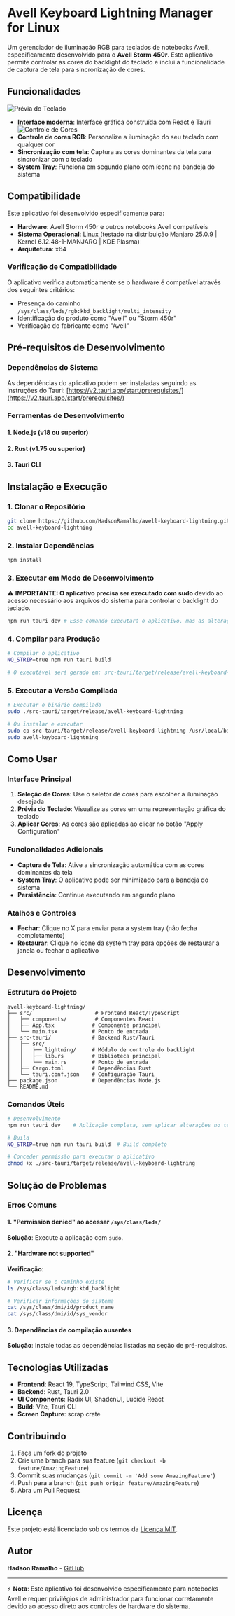 # Avell Keyboard Lightning Manager for Linux

Um gerenciador de iluminação RGB para teclados de notebooks Avell, especificamente desenvolvido para o **Avell Storm 450r**. Este aplicativo permite controlar as cores do backlight do teclado e inclui a funcionalidade de captura de tela para sincronização de cores.

## Funcionalidades

![Prévia do Teclado](public/screenshot_1.png)
-  **Interface moderna**: Interface gráfica construída com React e Tauri
![Controle de Cores](public/screenshot_2.png)
-  **Controle de cores RGB**: Personalize a iluminação do seu teclado com qualquer cor
-  **Sincronização com tela**: Captura as cores dominantes da tela para sincronizar com o teclado
-  **System Tray**: Funciona em segundo plano com ícone na bandeja do sistema

## Compatibilidade

Este aplicativo foi desenvolvido especificamente para:
- **Hardware**: Avell Storm 450r e outros notebooks Avell compatíveis
- **Sistema Operacional**: Linux (testado na distribuição Manjaro 25.0.9 | Kernel 6.12.48-1-MANJARO | KDE Plasma)
- **Arquitetura**: x64

### Verificação de Compatibilidade

O aplicativo verifica automaticamente se o hardware é compatível através dos seguintes critérios:
- Presença do caminho `/sys/class/leds/rgb:kbd_backlight/multi_intensity`
- Identificação do produto como "Avell" ou "Storm 450r"
- Verificação do fabricante como "Avell"

## Pré-requisitos de Desenvolvimento

### Dependências do Sistema
As dependências do aplicativo podem ser instaladas seguindo as instruções do Tauri:
[https://v2.tauri.app/start/prerequisites/](https://v2.tauri.app/start/prerequisites/)

### Ferramentas de Desenvolvimento

#### 1. Node.js (v18 ou superior)

#### 2. Rust (v1.75 ou superior)

#### 3. Tauri CLI

## Instalação e Execução

### 1. Clonar o Repositório
```bash
git clone https://github.com/HadsonRamalho/avell-keyboard-lightning.git
cd avell-keyboard-lightning
```

### 2. Instalar Dependências
```bash
npm install
```

### 3. Executar em Modo de Desenvolvimento

⚠️ **IMPORTANTE: O aplicativo precisa ser executado com sudo** devido ao acesso necessário aos arquivos do sistema para controlar o backlight do teclado.

```bash
npm run tauri dev # Esse comando executará o aplicativo, mas as alterações não serão aplicadas no teclado.
```

### 4. Compilar para Produção
```bash
# Compilar o aplicativo
NO_STRIP=true npm run tauri build

# O executável será gerado em: src-tauri/target/release/avell-keyboard-lightning
```

### 5. Executar a Versão Compilada
```bash
# Executar o binário compilado
sudo ./src-tauri/target/release/avell-keyboard-lightning

# Ou instalar e executar
sudo cp src-tauri/target/release/avell-keyboard-lightning /usr/local/bin/
sudo avell-keyboard-lightning
```

## Como Usar

### Interface Principal
1. **Seleção de Cores**: Use o seletor de cores para escolher a iluminação desejada
2. **Prévia do Teclado**: Visualize as cores em uma representação gráfica do teclado
3. **Aplicar Cores**: As cores são aplicadas ao clicar no botão "Apply Configuration"

### Funcionalidades Adicionais
- **Captura de Tela**: Ative a sincronização automática com as cores dominantes da tela
- **System Tray**: O aplicativo pode ser minimizado para a bandeja do sistema
- **Persistência**: Continue executando em segundo plano

### Atalhos e Controles
- **Fechar**: Clique no X para enviar para a system tray (não fecha completamente)
- **Restaurar**: Clique no ícone da system tray para opções de restaurar a janela ou fechar o aplicativo

## Desenvolvimento

### Estrutura do Projeto
```
avell-keyboard-lightning/
├── src/                    # Frontend React/TypeScript
│   ├── components/         # Componentes React
│   ├── App.tsx            # Componente principal
│   └── main.tsx           # Ponto de entrada
├── src-tauri/             # Backend Rust/Tauri
│   ├── src/
│   │   ├── lightning/     # Módulo de controle do backlight
│   │   ├── lib.rs         # Biblioteca principal
│   │   └── main.rs        # Ponto de entrada
│   ├── Cargo.toml         # Dependências Rust
│   └── tauri.conf.json    # Configuração Tauri
├── package.json           # Dependências Node.js
└── README.md
```

### Comandos Úteis
```bash
# Desenvolvimento
npm run tauri dev    # Aplicação completa, sem aplicar alterações no teclado

# Build
NO_STRIP=true npm run tauri build  # Build completo

# Conceder permissão para executar o aplicativo
chmod +x ./src-tauri/target/release/avell-keyboard-lightning
```

## Solução de Problemas

### Erros Comuns

#### 1. "Permission denied" ao acessar `/sys/class/leds/`
**Solução**: Execute a aplicação com `sudo`.

#### 2. "Hardware not supported"
**Verificação**:
```bash
# Verificar se o caminho existe
ls /sys/class/leds/rgb:kbd_backlight

# Verificar informações do sistema
cat /sys/class/dmi/id/product_name
cat /sys/class/dmi/id/sys_vendor
```

#### 3. Dependências de compilação ausentes
**Solução**: Instale todas as dependências listadas na seção de pré-requisitos.

## Tecnologias Utilizadas

- **Frontend**: React 19, TypeScript, Tailwind CSS, Vite
- **Backend**: Rust, Tauri 2.0
- **UI Components**: Radix UI, ShadcnUI, Lucide React
- **Build**: Vite, Tauri CLI
- **Screen Capture**: scrap crate

## Contribuindo

1. Faça um fork do projeto
2. Crie uma branch para sua feature (`git checkout -b feature/AmazingFeature`)
3. Commit suas mudanças (`git commit -m 'Add some AmazingFeature'`)
4. Push para a branch (`git push origin feature/AmazingFeature`)
5. Abra um Pull Request

## Licença

Este projeto está licenciado sob os termos da [Licença MIT](LICENSE).

## Autor

**Hadson Ramalho** - [GitHub](https://github.com/HadsonRamalho)

---

⚡ **Nota**: Este aplicativo foi desenvolvido especificamente para notebooks Avell e requer privilégios de administrador para funcionar corretamente devido ao acesso direto aos controles de hardware do sistema.
